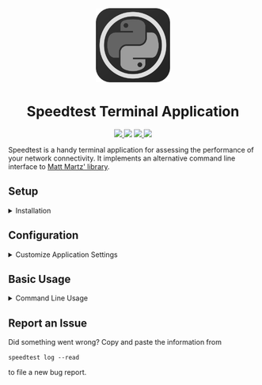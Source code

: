 <p align="center">
  <a title="Project Logo">
    <img height="150" style="margin-top:15px" src="https://raw.githubusercontent.com/hentai-chan/speedtest/master/speedtest.svg">
  </a>
</p>

<h1 align="center">Speedtest Terminal Application</h1>

<p align="center">
    <a href="https://github.com/hentai-chan/speedtest" title="Release Version">
        <img src="https://img.shields.io/badge/Release-1.0.2%20-blue">
    </a>
    <a title="Supported Python Versions">
        <img src="https://img.shields.io/badge/Python-3.8%20-blue">
    </a>
    <a href="https://www.gnu.org/licenses/gpl-3.0.en.html" title="License Information" target="_blank" rel="noopener noreferrer">
        <img src="https://img.shields.io/badge/License-GPLv3-blue.svg">
    </a>
    <a href="https://archive.softwareheritage.org/browse/origin/?origin_url=https://github.com/hentai-chan/speedtest" title="Software Heritage Archive" target="_blank" rel="noopener noreferrer">
        <img src="https://archive.softwareheritage.org/badge/origin/https://github.com/hentai-chan/speedtest.git/">
    </a>
</p>

Speedtest is a handy terminal application for assessing the performance of your
network connectivity. It implements an alternative command line interface to
[Matt Martz' library](https://github.com/sivel/speedtest-cli).

## Setup

<details>
<summary>Installation</summary>

```cli
git clone https://github.com/hentai-chan/speedtest.git
python -m venv venv/
source venv/bin/activate
pip install -e .
# test this script
speedtest --version
```

</details>

## Configuration

<details>
<summary>Customize Application Settings</summary>

**Optional**: Set default settings for `ping` and `bandwidth` tests. Run

```cli
speedtest config --help
```

to discover all available customizations.

**Example**: Set how many times to attempt the ping:

```cli
# defaults to 4
speedtest config --count=8
```

</details>

## Basic Usage

<details>
<summary>Command Line Usage</summary>

Execute ping test 100 times using `bing` as target and store the results to disk:

```cli
speedtest ping --count=100 --target=www.bing.com --save
```

View help page for `bandwidth`:

```cli
speedtest bandwidth --help
```

Plot previous bandwidth tests:

```cli
speedtest plot --history=bandwidth
```

Reset your application history:

```cli
speedtest config --reset=bandwidth
```

</details>

## Report an Issue

Did something went wrong? Copy and paste the information from

```cli
speedtest log --read
```

to file a new bug report.
